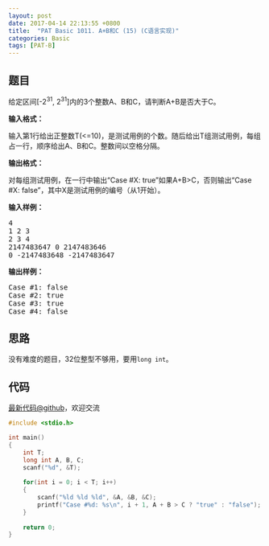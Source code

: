 ```yaml
---
layout: post
date: 2017-04-14 22:13:55 +0800
title:  "PAT Basic 1011. A+B和C (15) (C语言实现)"
categories: Basic
tags: [PAT-B]
---
```


## 题目

<div id="problemContent">
<p> 给定区间[-2<sup>31</sup>, 2<sup>31</sup>]内的3个整数A、B和C，请判断A+B是否大于C。
</p>
<p><b>
输入格式：
</b></p>
<p>输入第1行给出正整数T(&lt;=10)，是测试用例的个数。随后给出T组测试用例，每组占一行，顺序给出A、B和C。整数间以空格分隔。</p>
<p><b>
输出格式：
</b></p>
<p>对每组测试用例，在一行中输出“Case #X: true”如果A+B&gt;C，否则输出“Case #X: false”，其中X是测试用例的编号（从1开始）。</p>
<b>输入样例：</b><pre>
4
1 2 3
2 3 4
2147483647 0 2147483646
0 -2147483648 -2147483647
</pre>
<b>输出样例：</b><pre>
Case #1: false
Case #2: true
Case #3: true
Case #4: false
</pre>
</div>

## 思路

没有难度的题目，32位整型不够用，要用`long int`。

## 代码

[最新代码@github](https://github.com/OliverLew/PAT/blob/master/PATBasic/1011.c)，欢迎交流
```c
#include <stdio.h>

int main()
{
    int T;
    long int A, B, C;
    scanf("%d", &T);
    
    for(int i = 0; i < T; i++)
    {
        scanf("%ld %ld %ld", &A, &B, &C);
        printf("Case #%d: %s\n", i + 1, A + B > C ? "true" : "false");
    }
    
    return 0;
}

```